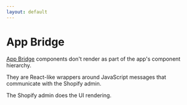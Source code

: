 ```yaml
---
layout: default
---
```


# App Bridge

[App Bridge](https://shopify.dev/docs/api/app-bridge) components don't render as part of the app's component hierarchy.

They are React-like wrappers around JavaScript messages that communicate with the Shopify admin.

The Shopify admin does the UI rendering.
